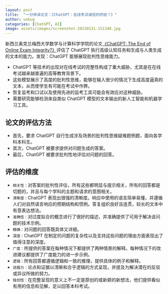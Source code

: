 ```yaml
---
layout: post
title:  "一分钟读论文：《ChatGPT：在线考试诚信的终结？》"
author: unbug
categories: [ChatGPT, AI]
image: assets/images/screenshot-20230131-151348.jpg
---
```

新西兰奥克兰梅西大学数学与计算科学学院的论文[《ChatGPT: The End of Online Exam Integrity?》][paper1-url]评估了 ChatGPT 执行高级认知任务和生成与人类生成的文本的能力。发现：ChatGPT 能够展现批判性思维能力。

- ChatGPT 等技术的出现对在线考试的完整性构成了重⼤威胁，尤其是在在线考试越来越普遍的⾼等教育背景下。
- 这些模型展⽰了⾼度的批判性思维，能够在输⼊很少的情况下⽣成⾼度逼真的⽂本，从⽽使学⽣有可能在考试中作弊。
- 恢复监考和⼝试以及使⽤先进的监考⼯具可能会有效应对这种威胁。
- 需要研究能够检测来⾃类似 ChatGPT 模型的⽂本输出的新⼈⼯智能和机器学习⼯具。

## 论文的评估方法
- ⾸先，要求 ChatGPT ⾃⾏⽣成涉及场景的批判性思维疑难题例题，⾯向各学科本科⽣。
- 其次，ChatGPT 被要求提供对问题⽣成的答案。
- 最后，ChatGPT 被要求批判性地评估对问题的回答。

## 评估的维度
- `相关性：`对答案的批判性评估，所有这些都明显与提⽰相关，所有的回答都是切题的，并且与每个学科的主题和请求的意图相关。
- `清晰度：`ChatGPT 表现出很强的清晰度。响应中使⽤的语⾔简单易懂，并遵循⼈们对⾃然语⾔响应的预期结构和惯例。答复组织良好且连贯，较⻓的⽂本中有意表达想法。
- `准确性：`对过度拟合的概念进⾏了很好的描述，并准确提供了可⽤于解决该问题的技术⽰例。
- `精确：`对问题的回答既具体⼜详细。
- `深度：`ChatGPT 在制定的问题的复杂性以及⽀持这些问题的理由⽅⾯表现出了值得注意的深度。
- `⼴度：`所提供的答案在每种情况下都提供了两种情景的解释。每种情况下的改进建议都提供了⼴度能⼒的进⼀步⽰例。
- `逻辑：`所有回答都遵循逻辑和⼀致的推理，提供具体的例⼦和解释。
- `说服⼒：`论点和证据以清晰和合乎逻辑的⽅式呈现，并提及为解决潜在的反驳或异议所做的努⼒。
- `独创性：`在完整呈现的意义上不⼀定是原创的或新颖的新想法，他们提供看似有⽤的信息和⻅解，⾜以回答本科考试。



[paper1-url]: https://www.semanticscholar.org/reader/8822357efe500caded16e603d21239be3a39547c
